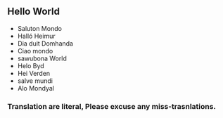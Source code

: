 ## Hello World

* Saluton Mondo
* Halló Heimur
* Dia duit Domhanda
* Ciao mondo
* sawubona World
* Helo Byd
* Hei Verden
* salve mundi
* Alo Mondyal

### Translation are literal, Please excuse any miss-trasnlations.